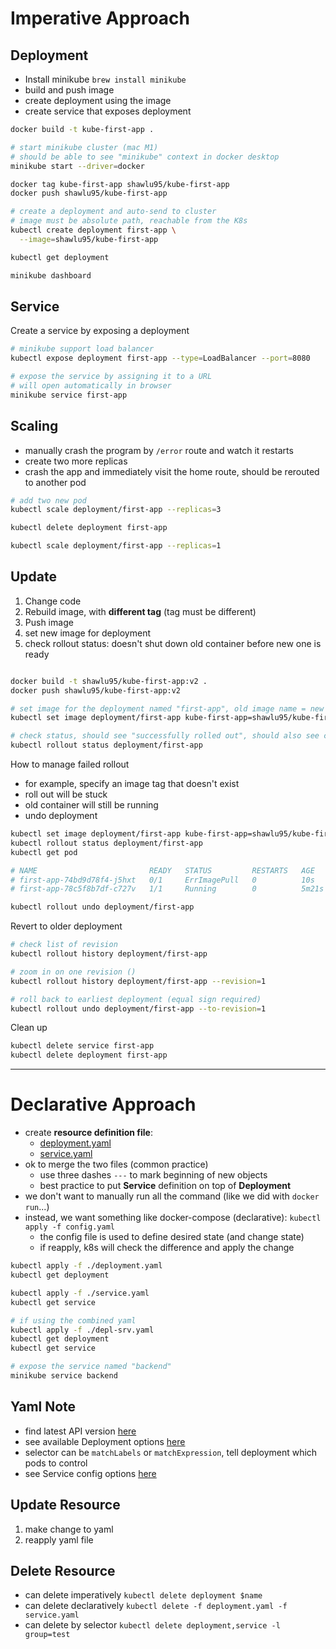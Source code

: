 # Imperative Approach

## Deployment

- Install minikube `brew install minikube`
- build and push image
- create deployment using the image
- create service that exposes deployment

```bash
docker build -t kube-first-app .

# start minikube cluster (mac M1)
# should be able to see "minikube" context in docker desktop
minikube start --driver=docker

docker tag kube-first-app shawlu95/kube-first-app
docker push shawlu95/kube-first-app

# create a deployment and auto-send to cluster
# image must be absolute path, reachable from the K8s
kubectl create deployment first-app \
  --image=shawlu95/kube-first-app

kubectl get deployment

minikube dashboard
```

## Service

Create a service by exposing a deployment

```bash
# minikube support load balancer
kubectl expose deployment first-app --type=LoadBalancer --port=8080

# expose the service by assigning it to a URL
# will open automatically in browser
minikube service first-app
```

## Scaling

- manually crash the program by `/error` route and watch it restarts
- create two more replicas
- crash the app and immediately visit the home route, should be rerouted to another pod

```bash
# add two new pod
kubectl scale deployment/first-app --replicas=3

kubectl delete deployment first-app

kubectl scale deployment/first-app --replicas=1
```

## Update

1. Change code
2. Rebuild image, with **different tag** (tag must be different)
3. Push image
4. set new image for deployment
5. check rollout status: doesn't shut down old container before new one is ready

```bash

docker build -t shawlu95/kube-first-app:v2 .
docker push shawlu95/kube-first-app:v2

# set image for the deployment named "first-app", old image name = new image name
kubectl set image deployment/first-app kube-first-app=shawlu95/kube-first-app:v2

# check status, should see "successfully rolled out", should also see change in browser
kubectl rollout status deployment/first-app
```

How to manage failed rollout

- for example, specify an image tag that doesn't exist
- roll out will be stuck
- old container will still be running
- undo deployment

```bash
kubectl set image deployment/first-app kube-first-app=shawlu95/kube-first-app:v3
kubectl rollout status deployment/first-app
kubectl get pod

# NAME                         READY   STATUS         RESTARTS   AGE
# first-app-74bd9d78f4-j5hxt   0/1     ErrImagePull   0          10s
# first-app-78c5f8b7df-c727v   1/1     Running        0          5m21s

kubectl rollout undo deployment/first-app
```

Revert to older deployment

```bash
# check list of revision
kubectl rollout history deployment/first-app

# zoom in on one revision ()
kubectl rollout history deployment/first-app --revision=1

# roll back to earliest deployment (equal sign required)
kubectl rollout undo deployment/first-app --to-revision=1
```

Clean up

```bash
kubectl delete service first-app
kubectl delete deployment first-app
```

---

# Declarative Approach

- create **resource definition file**:
  - [deployment.yaml](./deployment.yaml)
  - [service.yaml](./service.yaml)
- ok to merge the two files (common practice)
  - use three dashes `---` to mark beginning of new objects
  - best practice to put **Service** definition on top of **Deployment**
- we don't want to manually run all the command (like we did with `docker run`...)
- instead, we want something like docker-compose (declarative): `kubectl apply -f config.yaml`
  - the config file is used to define desired state (and change state)
  - if reapply, k8s will check the difference and apply the change

```bash
kubectl apply -f ./deployment.yaml
kubectl get deployment

kubectl apply -f ./service.yaml
kubectl get service

# if using the combined yaml
kubectl apply -f ./depl-srv.yaml
kubectl get deployment
kubectl get service

# expose the service named "backend"
minikube service backend
```

## Yaml Note

- find latest API version [here](https://kubernetes.io/docs/concepts/workloads/controllers/deployment/)
- see available Deployment options [here](https://kubernetes.io/docs/reference/kubernetes-api/workload-resources/deployment-v1/)
- selector can be `matchLabels` or `matchExpression`, tell deployment which pods to control
- see Service config options [here](https://kubernetes.io/docs/reference/kubernetes-api/service-resources/service-v1/)

## Update Resource

1. make change to yaml
2. reapply yaml file

## Delete Resource

- can delete imperatively `kubectl delete deployment $name`
- can delete declaratively `kubectl delete -f deployment.yaml -f service.yaml`
- can delete by selector `kubectl delete deployment,service -l group=test`
